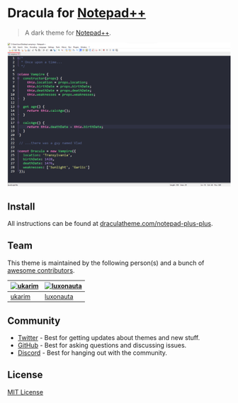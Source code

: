# Dracula for [Notepad++](https://notepad-plus-plus.org/)

> A dark theme for [Notepad++](https://notepad-plus-plus.org/).

![Screenshot](./screenshot.png)

## Install

All instructions can be found at [draculatheme.com/notepad-plus-plus](https://draculatheme.com/notepad-plus-plus).

## Team

This theme is maintained by the following person(s) and a bunch of [awesome contributors](https://github.com/dracula/notepad-plus-plus/graphs/contributors).

| [![ukarim](https://avatars3.githubusercontent.com/u/12429084?v=3&s=70)](https://github.com/ukarim) | [![luxonauta](https://avatars3.githubusercontent.com/u/48334856?v=3&s=70)](https://github.com/luxonauta) |
| -------------------------------------------------------------------------------------------------- | -------------------------------------------------------------------------------------------------------- |
| [ukarim](https://github.com/ukarim)                                                                | [luxonauta](https://github.com/luxonauta)                                                                |

## Community

- [Twitter](https://twitter.com/draculatheme) - Best for getting updates about themes and new stuff.
- [GitHub](https://github.com/dracula/dracula-theme/discussions) - Best for asking questions and discussing issues.
- [Discord](https://draculatheme.com/discord-invite) - Best for hanging out with the community.

## License

[MIT License](./LICENSE)
